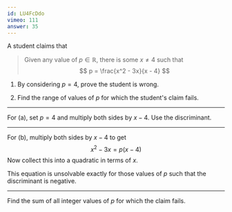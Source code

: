 ```yaml
---
id: LU4FcDdo
vimeo: 111
answer: 35
---
```


A student claims that

 > Given any value of $p \in \mathbb{R}$, there is some $x \neq 4$ such that
 > $$
 > p = \frac{x^2 - 3x}{x - 4}
 > $$

 1. By considering $p = 4$, prove the student is wrong.

 1. Find the range of values of $p$ for which the student's claim fails.

---

For (a), set $p = 4$ and multiply both sides by $x-4$. Use the discriminant.

---

For (b), multiply both sides by $x-4$ to get
$$
x^2 - 3x = p(x-4)
$$
Now collect this into a quadratic in terms of $x$.

This equation is unsolvable exactly for those values of $p$ such that the discriminant is negative.

---

Find the sum of all integer values of $p$ for which the claim fails.
